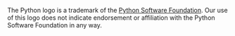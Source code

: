 The Python logo is a trademark of the [Python Software Foundation][1]. Our use of this logo does not indicate endorsement or affiliation with the Python Software Foundation in any way.

[1]: https://www.python.org/psf-landing/
